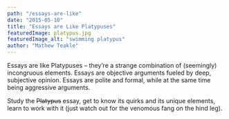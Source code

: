 ```yaml
---
path: "/essays-are-like"
date: "2015-05-10"
title: "Essays are Like Platypuses"
featuredImage: platypus.jpg
featuredImage_alt: "swimming platypus"
author: "Mathew Teakle"
---
```


Essays are like Platypuses – they’re a strange combination of (seemingly) incongruous elements. Essays are objective arguments fueled by deep, subjective opinion. Essays are polite and formal, while at the same time being aggressive arguments.

Study the ~~Platypus~~ essay, get to know its quirks and its unique elements, learn to work with it (just watch out for the venomous fang on the hind leg).